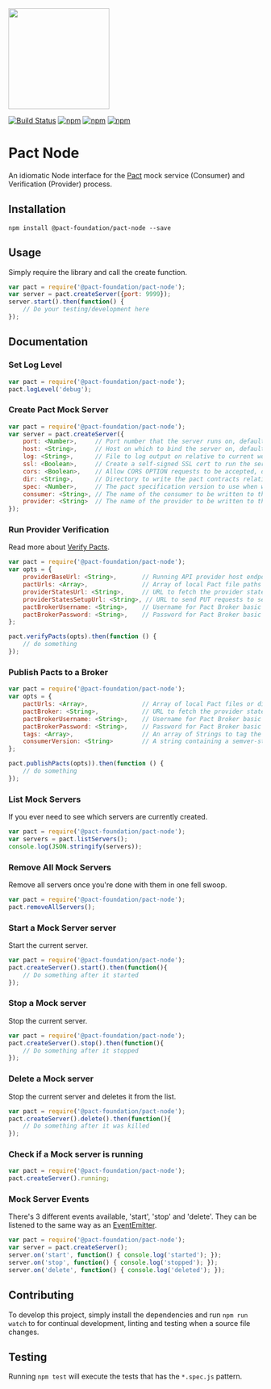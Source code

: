 <img src="https://raw.githubusercontent.com/pact-foundation/pact-logo/master/media/logo-black.png" width="200">

[![Build Status](https://travis-ci.org/pact-foundation/pact-node.svg?branch=master)](https://travis-ci.org/pact-foundation/pact-node)
[![npm](https://img.shields.io/npm/v/@pact-foundation/pact-node.svg?maxAge=2592000)](https://www.npmjs.com/package/@pact-foundation/pact-node)
[![npm](https://img.shields.io/github/license/pact-foundation/pact-node.svg?maxAge=2592000)](https://github.com/pact-foundation/pact-node/blob/master/LICENSE)
[![npm](https://img.shields.io/david/pact-foundation/pact-node.svg?maxAge=2592000)](https://www.npmjs.com/package/@pact-foundation/pact-node)
<!---[![npm](https://img.shields.io/npm/dt/pact-foundation/pact-node.svg?maxAge=2592000)](https://www.npmjs.com/package/@pact-foundation/pact-node)-->

# Pact Node

An idiomatic Node interface for the [Pact](http://pact.io) mock service (Consumer) and Verification (Provider) process.

## Installation

`npm install @pact-foundation/pact-node --save`

## Usage

Simply require the library and call the create function.

```js
var pact = require('@pact-foundation/pact-node');
var server = pact.createServer({port: 9999});
server.start().then(function() {
	// Do your testing/development here
});
```

## Documentation

### Set Log Level

```js
var pact = require('@pact-foundation/pact-node');
pact.logLevel('debug');
```

### Create Pact Mock Server

```js
var pact = require('@pact-foundation/pact-node');
var server = pact.createServer({
	port: <Number>,     // Port number that the server runs on, defaults to 1234
	host: <String>,     // Host on which to bind the server on, defaults to 'localhost'
	log: <String>,      // File to log output on relative to current working directory, defaults to none
	ssl: <Boolean>,     // Create a self-signed SSL cert to run the server over HTTPS , defaults to 'false'
	cors: <Boolean>,    // Allow CORS OPTION requests to be accepted, defaults to 'false'
	dir: <String>,      // Directory to write the pact contracts relative to the current working directory, defaults to none
	spec: <Number>,     // The pact specification version to use when writing pact contracts, defaults to '1'
	consumer: <String>, // The name of the consumer to be written to the pact contracts, defaults to none
	provider: <String>  // The name of the provider to be written to the pact contracts, defaults to none
});
```

### Run Provider Verification

Read more about [Verify Pacts](https://github.com/realestate-com-au/pact/wiki/Verifying-pacts).

```js
var pact = require('@pact-foundation/pact-node');
var opts = {
	providerBaseUrl: <String>,       // Running API provider host endpoint. Required.
	pactUrls: <Array>,               // Array of local Pact file paths or Pact Broker URLs (http based). Required.
	providerStatesUrl: <String>,     // URL to fetch the provider states for the given provider API. Optional.
	providerStatesSetupUrl: <String>, // URL to send PUT requests to setup a given provider state. Optional.
	pactBrokerUsername: <String>,    // Username for Pact Broker basic authentication. Optional
	pactBrokerPassword: <String>,    // Password for Pact Broker basic authentication. Optional
};

pact.verifyPacts(opts).then(function () {
	// do something
});
```

### Publish Pacts to a Broker

```js
var pact = require('@pact-foundation/pact-node');
var opts = {
	pactUrls: <Array>,               // Array of local Pact files or directories containing them. Required.
	pactBroker: <String>,            // URL to fetch the provider states for the given provider API. Optional.
	pactBrokerUsername: <String>,    // Username for Pact Broker basic authentication. Optional
	pactBrokerPassword: <String>,    // Password for Pact Broker basic authentication. Optional,
	tags: <Array>,                   // An array of Strings to tag the Pacts being published. Optional
	consumerVersion: <String>        // A string containing a semver-style version e.g. 1.0.0. Required.
};

pact.publishPacts(opts)).then(function () {
	// do something
});
```


### List Mock Servers

If you ever need to see which servers are currently created.

```js
var pact = require('@pact-foundation/pact-node');
var servers = pact.listServers();
console.log(JSON.stringify(servers));
```

### Remove All Mock Servers

Remove all servers once you're done with them in one fell swoop.

```js
var pact = require('@pact-foundation/pact-node');
pact.removeAllServers();
```

### Start a Mock Server server

Start the current server.

```js
var pact = require('@pact-foundation/pact-node');
pact.createServer().start().then(function(){
	// Do something after it started
});
```

### Stop a Mock server

Stop the current server.

```js
var pact = require('@pact-foundation/pact-node');
pact.createServer().stop().then(function(){
	// Do something after it stopped
});
```

### Delete a Mock server

Stop the current server and deletes it from the list.

```js
var pact = require('@pact-foundation/pact-node');
pact.createServer().delete().then(function(){
	// Do something after it was killed
});
```

### Check if a Mock server is running

```js
var pact = require('@pact-foundation/pact-node');
pact.createServer().running;
```

### Mock Server Events

There's 3 different events available, 'start', 'stop' and 'delete'.  They can be listened to the same way as an [EventEmitter](https://nodejs.org/api/events.html).

```js
var pact = require('@pact-foundation/pact-node');
var server = pact.createServer();
server.on('start', function() { console.log('started'); });
server.on('stop', function() { console.log('stopped'); });
server.on('delete', function() { console.log('deleted'); });
```

## Contributing

To develop this project, simply install the dependencies and run `npm run watch` to for continual development, linting and testing when a source file changes.

## Testing

Running `npm test` will execute the tests that has the `*.spec.js` pattern.
